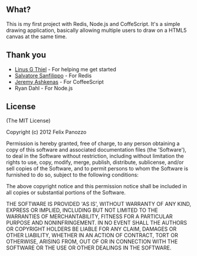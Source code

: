What?
-----
This is my first project with Redis, Node.js and CoffeScript. It's a simple drawing application, basically allowing multiple users to draw on a HTML5 canvas at the same time.

Thank you
---------
- [Linus G Thiel] - For helping me get started
- [Salvatore Sanfilippo] - For Redis
- [Jeremy Ashkenas] - For CoffeeScript
- Ryan Dahl - For Node.js

[Linus G Thiel]:https://github.com/linus/
[Salvatore Sanfilippo]: https://twitter.com/#!/antirez/
[Jeremy Ashkenas]:http://github.com/jashkenas/

License
-------
(The MIT License)

Copyright (c) 2012 Felix Panozzo

Permission is hereby granted, free of charge, to any person obtaining a copy of this software and associated documentation files (the 'Software'), to deal in the Software without restriction, including without limitation the rights to use, copy, modify, merge, publish, distribute, sublicense, and/or sell copies of the Software, and to permit persons to whom the Software is furnished to do so, subject to the following conditions:

The above copyright notice and this permission notice shall be included in all copies or substantial portions of the Software.

THE SOFTWARE IS PROVIDED 'AS IS', WITHOUT WARRANTY OF ANY KIND, EXPRESS OR IMPLIED, INCLUDING BUT NOT LIMITED TO THE WARRANTIES OF MERCHANTABILITY, FITNESS FOR A PARTICULAR PURPOSE AND NONINFRINGEMENT. IN NO EVENT SHALL THE AUTHORS OR COPYRIGHT HOLDERS BE LIABLE FOR ANY CLAIM, DAMAGES OR OTHER LIABILITY, WHETHER IN AN ACTION OF CONTRACT, TORT OR OTHERWISE, ARISING FROM, OUT OF OR IN CONNECTION WITH THE SOFTWARE OR THE USE OR OTHER DEALINGS IN THE SOFTWARE.
